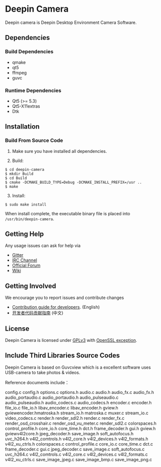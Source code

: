 # Deepin Camera

Deepin camera is Deepin Desktop Environment Camera Software.

## Dependencies

### Build Dependencies

* qmake
* qt5
* ffmpeg
* guvc

### Runtime Dependencies

* Qt5 (>= 5.3)
* Qt5-X11extras
* Dtk

## Installation 

### Build From Source Code

1. Make sure you have installed all dependencies.

2. Build:
```
$ cd deepin-camera
$ mkdir Build
$ cd Build
$ cmake -DCMAKE_BUILD_TYPE=Debug -DCMAKE_INSTALL_PREFIX=/usr ..
$ make
```

3. Install:
```
$ sudo make install
```

When install complete, the executable binary file is placed into `/usr/bin/deepin-camera`.

## Getting Help

Any usage issues can ask for help via
* [Gitter](https://gitter.im/orgs/linuxdeepin/rooms)
* [IRC Channel](https://webchat.freenode.net/?channels=deepin)
* [Official Forum](https://bbs.deepin.org/)
* [Wiki](https://wiki.deepin.org/)

## Getting Involved

We encourage you to report issues and contribute changes

* [Contribution guide for developers](https://github.com/linuxdeepin/developer-center/wiki/Contribution-Guidelines-for-Developers-en). (English)
* [开发者代码贡献指南](https://github.com/linuxdeepin/developer-center/wiki/Contribution-Guidelines-for-Developers) (中文)

## License

Deepin Camera is licensed under [GPLv3](LICENSE) with [OpenSSL exception](https://lists.debian.org/debian-legal/2004/05/msg00595.html).



## Include Third Libraries Source Codes

Deepin Camera  is based on Guvcview which is a excellent software uses USB-camera to take photos & videos.

Reference documents include：

config.c config.h options.c options.h audio.c audio.h audio_fx.c audio_fx.h audio_portaudio.c audio_portaudio.h audio_pulseaudio.c audio_pulseaudio.h audio_codecs.c audio_codecs.h encoder.c encoder.h file_io.c file_io.h libav_encoder.c libav_encoder.h gview.h gviewencoder.hmatroska.h stream_io.h matroska.c muxer.c stream_io.c video_codecs.c render.h render_sdl2.h render.c render_fx.c render_osd_crosshair.c render_osd_vu_meter.c render_sdl2.c colorspaces.h control_profile.h core_io.h core_time.h dct.h frame_decoder.h gui.h gview.h gviewv4l2core.h jpeg_decoder.h save_image.h soft_autofocus.h uvc_h264.h v4l2_comtrols.h v4l2_core.h v4l2_devices.h v4l2_formats.h v4l2_xu_ctrls.h colorspaces.c control_profile.c core_io.c core_time.c dct.c frame_decoder.c gui.c jpeg_decoder.c save_image.c soft_autofocus.c uvc_h264.c v4l2_comtrols.c v4l2_core.c v4l2_devices.c v4l2_formats.c v4l2_xu_ctrls.c save_image_jpeg.c save_image_bmp.c save_image_png.c